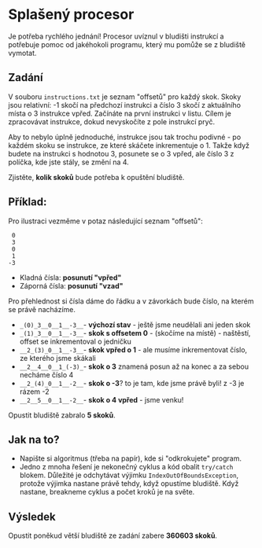 # Splašený procesor

Je potřeba rychlého jednání! Procesor uvíznul v bludišti instrukcí a potřebuje pomoc od jakéhokoli programu, který mu pomůže se z bludiště vymotat.

## Zadání
V souboru `instructions.txt` je seznam "offsetů" pro každý skok. Skoky jsou relativní: -1 skočí na předchozí instrukci a číslo 3 skočí z aktuálního místa o 3 instrukce vpřed. Začínáte na první instrukci v listu. Cílem je zpracovávat instrukce, dokud nevyskočíte z pole instrukcí pryč.

Aby to nebylo úplně jednoduché, instrukce jsou tak trochu podivné - po každém skoku se instrukce, ze které skáčete inkrementuje o 1. Takže když budete na instrukci s hodnotou 3, posunete se o 3 vpřed, ale číslo 3 z políčka, kde jste stály, se změní na 4.

Zjistěte, __kolik skoků__ bude potřeba k opuštění bludiště.

## Příklad:
Pro ilustraci vezměme v potaz následující seznam "offsetů":
```
 0
 3
 0
 1
-3
```
- Kladná čísla: __posunutí "vpřed"__
- Záporná čísla: __posunutí "vzad"__

Pro přehlednost si čísla dáme do řádku a v závorkách bude číslo, na kterém se právě nacházíme.

- `_(0)_3__0__1__-3__`- __výchozí stav__ - ještě jsme neudělali ani jeden skok
- `_(1)_3__0__1__-3__`- __skok s offsetem 0__ - (skočíme na místě) - naštěstí, offset se inkrementoval o jedničku
- `__2_(3)_0__1__-3__`- __skok vpřed o 1__ - ale musíme inkrementovat číslo, ze kterého jsme skákali
- `__2__4__0__1_(-3)_`- __skok o 3__ znamená posun až na konec a za sebou necháme číslo 4
- `__2_(4)_0__1__-2__`- __skok o -3__? to je tam, kde jsme právě byli! z -3 je rázem -2
- `__2__5__0__1__-2__`- __skok o 4 vpřed__ - jsme venku!

Opustit bludiště zabralo __5 skoků__.

## Jak na to?
- Napište si algoritmus (třeba na papír), kde si "odkrokujete" program.
- Jedno z mnoha řešení je nekonečný cyklus a kód obalit `try/catch` blokem. Důležité je odchytávat výjimku `IndexOutOfBoundsException`, protože výjimka nastane právě tehdy, když opustíme bludiště. Když nastane, breakneme cyklus a počet kroků je na světe.

## Výsledek
Opustit poněkud větší bludiště ze zadání zabere __360603 skoků__.

